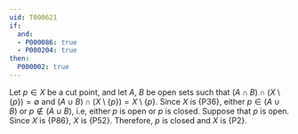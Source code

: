 ```yaml
---
uid: T000621
if:
  and:
  - P000086: true
  - P000204: true
then:
  P000002: true
---
```


Let $p \in X$ be a cut point, and let $A$, $B$ be open sets such that $(A \cap B) \cap (X\setminus\{p\}) = \emptyset$ and $(A \cup B) \cap (X\setminus\{p\}) = X\setminus\{p\}$. Since $X$ is {P36}, either $p \in (A \cup B)$ or $p \notin (A \cup B)$, i.e, either $p$ is open or $p$ is closed. Suppose that $p$ is open. Since $X$ is {P86}, $X$ is {P52}. Therefore, $p$ is closed and $X$ is {P2}.
